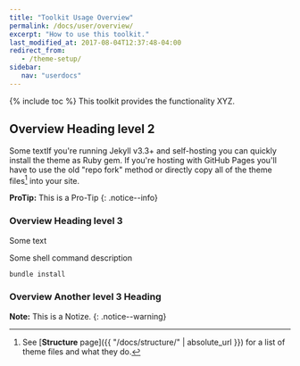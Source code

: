 ```yaml
---
title: "Toolkit Usage Overview"
permalink: /docs/user/overview/
excerpt: "How to use this toolkit."
last_modified_at: 2017-08-04T12:37:48-04:00
redirect_from:
   - /theme-setup/
sidebar:
   nav: "userdocs"
---
```

{% include toc %}
This toolkit provides the functionality XYZ.

## Overview Heading level 2

Some textIf you're running Jekyll v3.3+ and self-hosting you can quickly install the theme as Ruby gem.
If you're hosting with GitHub Pages you'll have to use the old "repo fork" method or directly copy all of the theme files[^structure] into your site.

[^structure]: See [**Structure** page]({{ "/docs/structure/" | absolute_url }}) for a list of theme files and what they do.

**ProTip:** This is a Pro-Tip
{: .notice--info}

### Overview Heading level 3

Some text

Some shell command description

```bash
bundle install
```

### Overview Another level 3 Heading

**Note:** This is a Notize.
{: .notice--warning}


